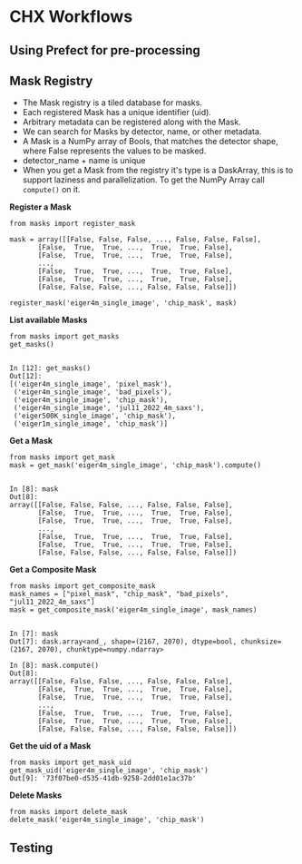 # CHX Workflows

## Using Prefect for pre-processing


## Mask Registry
- The Mask registry is a tiled database for masks.
- Each registered Mask has a unique identifier (uid).
- Arbitrary metadata can be registered along with the Mask.
- We can search for Masks by detector, name, or other metadata.
- A Mask is a NumPy array of Bools, that matches the detector shape, where False represents the values to be masked.
- detector_name + name is unique
- When you get a Mask from the registry it's type is a DaskArray, this is to support laziness and parallelization.  To get the NumPy Array call `compute()` on it.


**Register a Mask**


    from masks import register_mask
    
    mask = array([[False, False, False, ..., False, False, False],
           [False,  True,  True, ...,  True,  True, False],
           [False,  True,  True, ...,  True,  True, False],
           ...,
           [False,  True,  True, ...,  True,  True, False],
           [False,  True,  True, ...,  True,  True, False],
           [False, False, False, ..., False, False, False]])
    
    register_mask('eiger4m_single_image', 'chip_mask', mask)


**List available Masks**


    from masks import get_masks
    get_masks()


    In [12]: get_masks()
    Out[12]:
    [('eiger4m_single_image', 'pixel_mask'),
     ('eiger4m_single_image', 'bad_pixels'),
     ('eiger4m_single_image', 'chip_mask'),
     ('eiger4m_single_image', 'jul11_2022_4m_saxs'),
     ('eiger500K_single_image', 'chip_mask'),
     ('eiger1m_single_image', 'chip_mask')]


**Get a Mask**


    from masks import get_mask
    mask = get_mask('eiger4m_single_image', 'chip_mask').compute()


    In [8]: mask
    Out[8]:
    array([[False, False, False, ..., False, False, False],
           [False,  True,  True, ...,  True,  True, False],
           [False,  True,  True, ...,  True,  True, False],
           ...,
           [False,  True,  True, ...,  True,  True, False],
           [False,  True,  True, ...,  True,  True, False],
           [False, False, False, ..., False, False, False]])


**Get a Composite Mask**


    from masks import get_composite_mask
    mask_names = ["pixel_mask", "chip_mask", "bad_pixels", "jul11_2022_4m_saxs"]
    mask = get_composite_mask('eiger4m_single_image', mask_names)


    In [7]: mask
    Out[7]: dask.array<and_, shape=(2167, 2070), dtype=bool, chunksize=(2167, 2070), chunktype=numpy.ndarray>
    
    In [8]: mask.compute()
    Out[8]:
    array([[False, False, False, ..., False, False, False],
           [False,  True,  True, ...,  True,  True, False],
           [False,  True,  True, ...,  True,  True, False],
           ...,
           [False,  True,  True, ...,  True,  True, False],
           [False,  True,  True, ...,  True,  True, False],
           [False, False, False, ..., False, False, False]])


**Get the uid of a Mask**


    from masks import get_mask_uid
    get_mask_uid('eiger4m_single_image', 'chip_mask')
    Out[9]: '73f07be0-d535-41db-9258-2dd01e1ac37b'

**Delete Masks**


    from masks import delete_mask
    delete_mask('eiger4m_single_image', 'chip_mask')


## Testing



